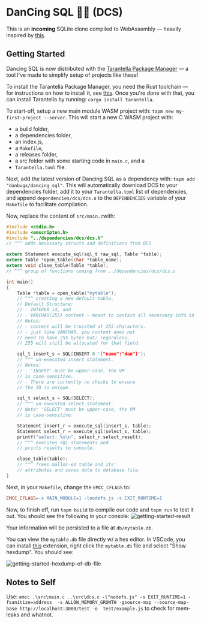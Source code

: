 # DanCing SQL 💃📂 (DCS)

This is an **incoming** SQLite clone compiled to WebAssembly — heavily inspired by [this](https://cstack.github.io/db_tutorial/).

## Getting Started

Dancing SQL is now distributed with the [Tarantella Package Manager](https://github.com/danbugs/tarantella) — a tool I've made to simplify setup of projects like these!

To install the Tarantella Package Manager, you need the Rust toolchain — for instructions on how to install it, see [this](https://www.rust-lang.org/tools/install). Once you're done with that, you can install Tarantella by running: `cargo install tarantella`.

To start-off, setup a new main module WASM project with: `tapm new my-first-project --server`. This will start a new C WASM project with:

- a build folder,
- a dependencies folder,
- an index.js,
- a `Makefile`,
- a releases folder,
- a src folder with some starting code in `main.c`, and a
- `Tarantella.toml` file.

Next, add the latest version of Dancing SQL as a dependency with: `tapm add "danbugs/dancing_sql"`. This will automatically download DCS to your dependencies folder, add it to your `Tarantella.toml` list of dependencies, and append `dependencies/dcs/dcs.o` to the `DEPENDENCIES` variable of your `Makefile` to facilitate compilation.

Now, replace the content of `src/main.c`with:

```C
#include <stdio.h>
#include <emscripten.h>
#include "../dependencies/dcs/dcs.h"
// ^^^ adds necessary structs and definitions from DCS

extern Statement execute_sql(sql_t raw_sql, Table *table);
extern Table *open_table(char *table_name);
extern void close_table(Table *table);
// ^^^ group of functions coming from ../dependencies/dcs/dcs.o

int main()
{
    Table *table = open_table("mytable");
    // ^^^ creating a new default table.
    // Default Structure:
    // - INTEGER id, and
    // - VARCHAR(255) content ~ meant to contain all necessary info in sort of a JSON.stringify-ed way.
    // Notes:
    // - content will be trucated at 255 characters.
    // - just like VARCHAR, you content does not
    // need to have 255 bytes but; regardless,
    // 255 will still be allocated for that field.

    sql_t insert_s = SQL(INSERT 0 '{"name":"dan"}');
    // ^^^ un-executed insert statement.
    // Notes:
    // - 'INSERT' must be upper-case, the VM
    // is case-sensitive.
    // - There are currently no checks to ensure
    // the ID is unique.

    sql_t select_s = SQL(SELECT);
    // ^^^ un-executed select statement.
    // Note: 'SELECT' must be upper-case, the VM
    // is case-sensitive.

    Statement insert_r = execute_sql(insert_s, table);
    Statement select_r = execute_sql(select_s, table);
    printf("select: %s\n", select_r.select_result);
    // ^^^ executes SQL statements and
    // prints results to console.

    close_table(table);
    // ^^^ frees malloc-ed table and its'
    // attributes and saves data to database file.
}
```

Next, in your `Makefile`, change the `EMCC_CFLAGS` to:
```Makefile
EMCC_CFLAGS=-s MAIN_MODULE=1 -lnodefs.js -s EXIT_RUNTIME=1
```

Now, to finish off, run `tapm build` to compile our code and `tapm run` to test it out. You should see the following in your console:
![getting-started-result](https://i.imgur.com/SFGtWBc.png)

Your information will be persisted to a file at `db/mytable.db`.

You can view the `mytable.db` file directly w/ a hex editor. In VSCode, you can install [this](https://marketplace.visualstudio.com/items?itemName=slevesque.vscode-hexdump) extension, right click the `mytable.db` file and select "Show hexdump". You should see:

![getting-started-hexdump-of-db-file](https://i.imgur.com/QxhZhtg.png)

## Notes to Self

Use: `emcc .\src\main.c ..\src\dcs.c -l"nodefs.js" -s EXIT_RUNTIME=1 -fsanitize=address 
-s ALLOW_MEMORY_GROWTH -gsource-map --source-map-base http://localhost:3000/test -o 
test/example.js` to check for mem-leaks and whatnot.